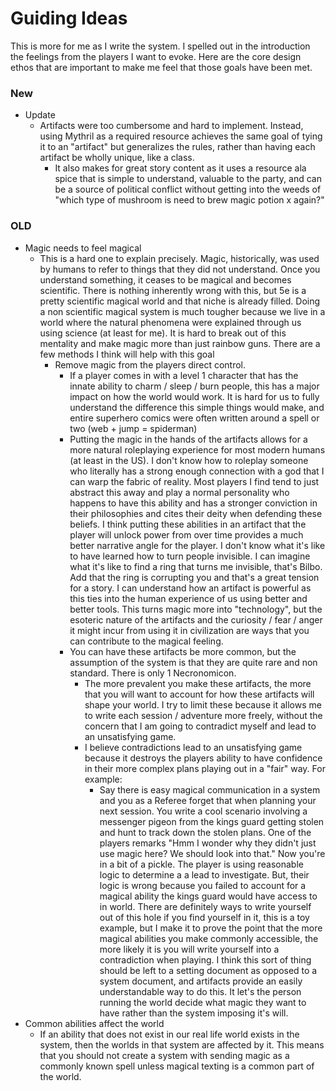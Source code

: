 # Guiding Ideas

This is more for me as I write the system. I spelled out in the introduction the feelings from the players I want to evoke. Here are the core design ethos that are important to make me feel that those goals have been met.

### New
- Update
	- Artifacts were too cumbersome and hard to implement. Instead, using Mythril as a required resource achieves the same goal of tying it to an "artifact" but generalizes the rules, rather than having each artifact be wholly unique, like a class.
		- It also makes for great story content as it uses a resource ala spice that is simple to understand, valuable to the party, and can be a source of political conflict without getting into the weeds of "which type of mushroom is need to brew magic potion x again?"

### OLD
- Magic needs to feel magical
	- This is a hard one to explain precisely. Magic, historically, was used by humans to refer to things that they did not understand. Once you understand something, it ceases to be magical and becomes scientific. There is nothing inherently wrong with this, but 5e is a pretty scientific magical world and that niche is already filled. Doing a non scientific magical system is much tougher because we live in a world where the natural phenomena were explained through us using science (at least for me). It is hard to break out of this mentality and make magic more than just rainbow guns. There are a few methods I think will help with this goal
		- Remove magic from the players direct control.
			- If a player comes in with a level 1 character that has the innate ability to charm / sleep / burn people, this has a major impact on how the world would work. It is hard for us to fully understand the difference this simple things would make, and entire superhero comics were often written around a spell or two (web + jump = spiderman)
			- Putting the magic in the hands of the artifacts allows for a more natural roleplaying experience for most modern humans (at least in the US). I don't know how to roleplay someone who literally has a strong enough connection with a god that I can warp the fabric of reality. Most players I find tend to just abstract this away and play a normal personality who happens to have this ability and has a stronger conviction in their philosophies and cites their deity when defending these beliefs. I think putting these abilities in an artifact that the player will unlock power from over time provides a much better narrative angle for the player. I don't know what it's like to have learned how to turn people invisible. I can imagine what it's like to find a ring that turns me invisible, that's Bilbo. Add that the ring is corrupting you and that's a great tension for a story. I can understand how an artifact is powerful as this ties into the human experience of us using better and better tools. This turns magic more into "technology", but the esoteric nature of the artifacts and the curiosity / fear / anger it might incur from using it in civilization are ways that you can contribute to the magical feeling.
			- You can have these artifacts be more common, but the assumption of the system is that they are quite rare and non standard. There is only 1 Necronomicon.
				- The more prevalent you make these artifacts, the more that you will want to account for how these artifacts will shape your world. I try to limit these because it allows me to write each session / adventure more freely, without the concern that I am going to contradict myself and lead to an unsatisfying game.
				- I believe contradictions lead to an unsatisfying game because it destroys the players ability to have confidence in their more complex plans playing out in a "fair" way. For example: 
					- Say there is easy magical communication in a system and you as a Referee forget that when planning your next session. You write a cool scenario involving a messenger pigeon from the kings guard getting stolen and hunt to track down the stolen plans. One of the players remarks "Hmm I wonder why they didn't just use magic here? We should look into that." Now you're in a bit of a pickle. The player is using reasonable logic to determine a a lead to investigate. But, their logic is wrong because you failed to account for a magical ability the kings guard would have access to in world. There are definitely ways to write yourself out of this hole if you find yourself in it, this is a toy example, but I make it to prove the point that the more magical abilities you make commonly accessible, the more likely it is you will write yourself into a contradiction when playing. I think this sort of thing should be left to a setting document as opposed to a system document, and artifacts provide an easily understandable way to do this. It let's the person running the world decide what magic they want to have rather than the system imposing it's will. 
- Common abilities affect the world
	- If an ability that does not exist in our real life world exists in the system, then the worlds in that system are affected by it. This means that you should not create a system with sending magic as a commonly known spell unless magical texting is a common part of the world.
